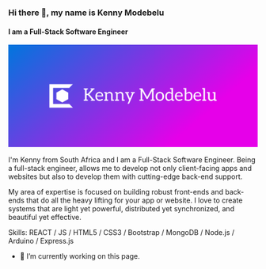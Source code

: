 ### Hi there 👋, my name is Kenny Modebelu
#### I am a Full-Stack Software Engineer
![I am a Full-Stack Software Engineer](https://github.com/KennyMod/KennyMod/blob/main/cover.png)

I'm Kenny from South Africa and I am a Full-Stack Software Engineer. Being a full-stack engineer, allows me to develop not only client-facing apps and websites but also to develop them with cutting-edge back-end support.

My area of expertise is focused on building robust front-ends and back-ends that do all the heavy lifting for your app or website. I love to create systems that are light yet powerful, distributed yet synchronized, and beautiful yet effective.

Skills: REACT / JS / HTML5 / CSS3 / Bootstrap / MongoDB / Node.js / Arduino / Express.js

- 🔭 I’m currently working on this page. 




